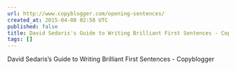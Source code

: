 ```yaml
---
url: http://www.copyblogger.com/opening-sentences/
created_at: 2015-04-08 02:58 UTC
published: false
title: David Sedaris's Guide to Writing Brilliant First Sentences - Copyblogger
tags: []
---
```


David Sedaris’s Guide to Writing Brilliant First Sentences - Copyblogger
